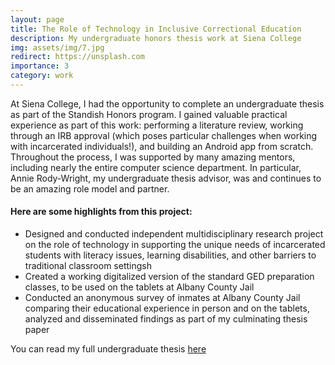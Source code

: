 ```yaml
---
layout: page
title: The Role of Technology in Inclusive Correctional Education
description: My undergraduate honors thesis work at Siena College
img: assets/img/7.jpg
redirect: https://unsplash.com
importance: 3
category: work
---
```


At Siena College, I had the opportunity to complete an undergraduate thesis as part of the Standish Honors program. I gained valuable practical experience as part of this work: performing a literature review, working through an IRB approval (which poses particular challenges when working with incarcerated individuals!), and building an Android app from scratch. Throughout the process, I was supported by many amazing mentors, including nearly the entire computer science department. In particular, Annie Rody-Wright, my undergraduate thesis advisor, was and continues to be an amazing role model and partner. 

#### Here are some highlights from this project:

<ul>
    <li>Designed and conducted independent multidisciplinary research project on the role of
technology in supporting the unique needs of incarcerated students with literacy
issues, learning disabilities, and other barriers to traditional classroom settingsh</li>
    <li>Created a working digitalized version of the standard GED preparation classes, to be
used on the tablets at Albany County Jail</li>
    <li>Conducted an anonymous survey of inmates at Albany County Jail comparing their
educational experience in person and on the tablets, analyzed and disseminated
findings as part of my culminating thesis paper</li>
</ul>

You can read my full undergraduate thesis <a href="https://cdm15739.contentdm.oclc.org/digital/collection/p15739coll1/id/337/rec/1">here</a>
